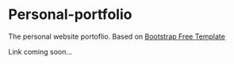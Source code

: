# Personal-portfolio

The personal website portoflio. Based on [Bootstrap Free Template](https://bootstrapmade.com/free-html-bootstrap-template-my-resume/)

Link coming soon...
